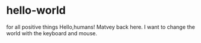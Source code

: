 # hello-world
for all positive things
Hello,humans!
Matvey back here.
I want to change the world with the keyboard and mouse.
